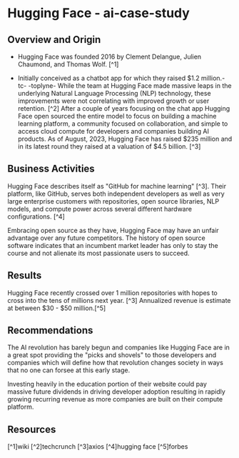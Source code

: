 # Hugging Face - ai-case-study

## Overview and Origin

* Hugging Face was founded 2016 by Clement Delangue, Julien Chaumond, and Thomas Wolf. [^1]

* Initially conceived as a chatbot app for which they raised $1.2 million.-tc- -toplyne- While the team at Hugging Face made massive leaps in the underlying Natural Language Processing (NLP) technology, these improvements were not correlating with improved growth or user retention. [^2] After a couple of years focusing on the chat app Hugging Face open sourced the entire model to focus on building a machine learning platform, a community focused on collaboration, and simple to access cloud compute for developers and companies building AI products. As of August, 2023, Hugging Face has raised $235 million and in its latest round they raised at a valuation of $4.5 billion. [^3]

## Business Activities

Hugging Face describes itself as "GitHub for machine learning" [^3]. Their platform, like GitHub, serves both independent developers as well as very large enterprise customers with repositories, open source libraries, NLP models, and compute power across several different hardware configurations. [^4] 

Embracing open source as they have, Hugging Face may have an unfair advantage over any future competitors. The history of open source software indicates that an incumbent market leader has only to stay the course and not alienate its most passionate users to succeed. 

## Results

Hugging Face recently crossed over 1 million repositories with hopes to cross into the tens of millions next year. [^3] Annualized revenue is estimate at between $30 - $50 million.[^5]

## Recommendations

The AI revolution has barely begun and companies like Hugging Face are in a great spot providing the "picks and shovels" to those developers and companies which will define how that revolution changes society in ways that no one can forsee at this early stage. 

Investing heavily in the education portion of their website could pay massive future dividends in driving developer adoption resulting in rapidly growing recurring revenue as more companies are built on their compute platform.

## Resources
[^1]wiki
[^2]techcrunch
[^3]axios
[^4]hugging face
[^5]forbes